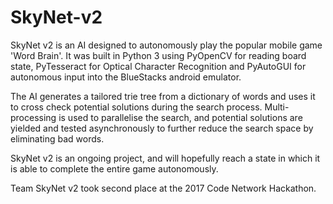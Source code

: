# SkyNet-v2
SkyNet v2 is an AI designed to autonomously play the popular mobile game 'Word Brain'. It was built in Python 3 using PyOpenCV for reading board state, PyTesseract for Optical Character Recognition and PyAutoGUI for autonomous input into the BlueStacks android emulator.

The AI generates a tailored trie tree from a dictionary of words and uses it to cross check potential solutions during the search process. Multi-processing is used to parallelise the search, and potential solutions are yielded and tested asynchronously to further reduce the search space by eliminating bad words.

SkyNet v2 is an ongoing project, and will hopefully reach a state in which it is able to complete the entire game autonomously.

Team SkyNet v2 took second place at the 2017 Code Network Hackathon.

